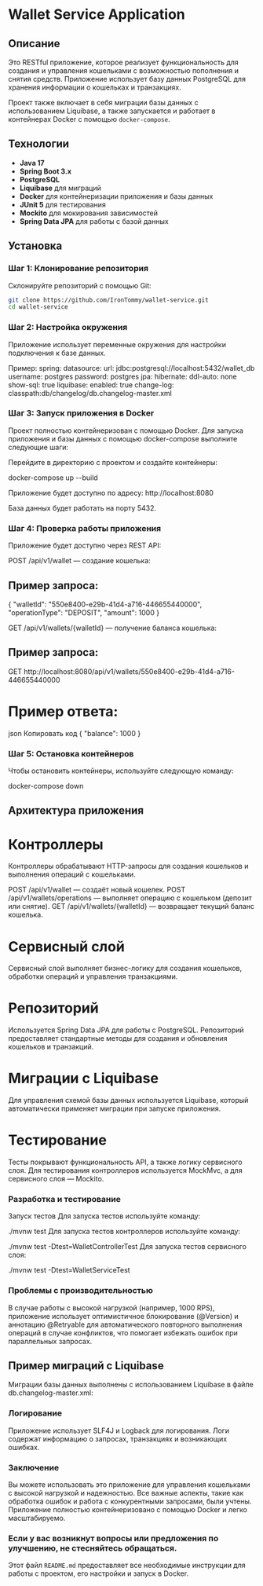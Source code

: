 # Wallet Service Application

## Описание
Это RESTful приложение, которое реализует функциональность 
для создания и управления кошельками с возможностью пополнения и снятия средств.
Приложение использует базу данных PostgreSQL для хранения информации
о кошельках и транзакциях.

Проект также включает в себя миграции базы данных с использованием Liquibase, 
а также запускается и работает в контейнерах Docker с помощью `docker-compose`.

## Технологии
- **Java 17**
- **Spring Boot 3.x**
- **PostgreSQL**
- **Liquibase** для миграций
- **Docker** для контейнеризации приложения и базы данных
- **JUnit 5** для тестирования
- **Mockito** для мокирования зависимостей
- **Spring Data JPA** для работы с базой данных

## Установка

### Шаг 1: Клонирование репозитория

Склонируйте репозиторий с помощью Git:

```bash
git clone https://github.com/IronTommy/wallet-service.git
cd wallet-service
```

###  Шаг 2: Настройка окружения
Приложение использует переменные окружения для настройки подключения к базе данных.

Пример:
spring:
  datasource:
    url: jdbc:postgresql://localhost:5432/wallet_db
    username: postgres
    password: postgres
  jpa:
    hibernate:
      ddl-auto: none
    show-sql: true
  liquibase:
    enabled: true
    change-log: classpath:db/changelog/db.changelog-master.xml

### Шаг 3: Запуск приложения в Docker
Проект полностью контейнеризован с помощью Docker. Для запуска приложения и базы данных
с помощью docker-compose выполните следующие шаги:

Перейдите в директорию с проектом и создайте контейнеры:

docker-compose up --build

Приложение будет доступно по адресу: http://localhost:8080

База данных будет работать на порту 5432.

### Шаг 4: Проверка работы приложения
Приложение будет доступно через REST API:

POST /api/v1/wallet — создание кошелька:

## Пример запроса:

{
  "walletId": "550e8400-e29b-41d4-a716-446655440000",
  "operationType": "DEPOSIT",
  "amount": 1000
}

GET /api/v1/wallets/{walletId} — получение баланса кошелька:

## Пример запроса:
GET http://localhost:8080/api/v1/wallets/550e8400-e29b-41d4-a716-446655440000

# Пример ответа:

json
Копировать код
{
  "balance": 1000
}

### Шаг 5: Остановка контейнеров
Чтобы остановить контейнеры, используйте следующую команду:

docker-compose down

##  Архитектура приложения

# Контроллеры
Контроллеры обрабатывают HTTP-запросы для создания кошельков и выполнения операций с кошельками.

POST /api/v1/wallet — создаёт новый кошелек.
POST /api/v1/wallets/operations — выполняет операцию с кошельком (депозит или снятие).
GET /api/v1/wallets/{walletId} — возвращает текущий баланс кошелька.
# Сервисный слой
Сервисный слой выполняет бизнес-логику для создания кошельков, обработки операций и управления транзакциями.

# Репозиторий
Используется Spring Data JPA для работы с PostgreSQL. Репозиторий предоставляет стандартные методы для создания и
обновления кошельков и транзакций.

# Миграции с Liquibase
Для управления схемой базы данных используется Liquibase, который автоматически применяет миграции при запуске 
приложения.

# Тестирование
Тесты покрывают функциональность API, а также логику сервисного слоя. Для тестирования контроллеров используется
MockMvc, а для сервисного слоя — Mockito.

### Разработка и тестирование
Запуск тестов
Для запуска тестов используйте команду:


./mvnw test
Для запуска тестов контроллеров используйте команду:


./mvnw test -Dtest=WalletControllerTest
Для запуска тестов сервисного слоя:


./mvnw test -Dtest=WalletServiceTest

### Проблемы с производительностью
В случае работы с высокой нагрузкой (например, 1000 RPS), приложение использует оптимистичное блокирование (@Version)
и аннотацию @Retryable для автоматического повторного выполнения операций в случае конфликтов, что помогает избежать
ошибок при параллельных запросах.

## Пример миграций с Liquibase
Миграции базы данных выполнены с использованием Liquibase в файле db.changelog-master.xml:


### Логирование
Приложение использует SLF4J и Logback для логирования. Логи содержат информацию о запросах, транзакциях и возникающих
ошибках.

### Заключение
Вы можете использовать это приложение для управления кошельками с высокой нагрузкой и надежностью. Все важные аспекты, 
такие как обработка ошибок и работа с конкурентными запросами, были учтены. Приложение полностью контейнеризовано с 
помощью Docker и легко масштабируемо.

### Если у вас возникнут вопросы или предложения по улучшению, не стесняйтесь обращаться.


Этот файл `README.md` предоставляет все необходимые инструкции для работы с проектом, его настройки и запуск в Docker.
